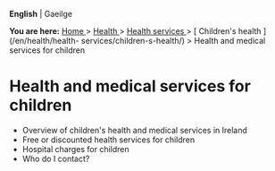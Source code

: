 **English** |  Gaeilge 

**You are here:** [ Home ](/en/) > [ Health ](/en/health/) > [ Health services
](/en/health/health-services/) > [ Children's health ](/en/health/health-
services/children-s-health/) > Health and medical services for children

#  Health and medical services for children

  * Overview of children's health and medical services in Ireland 
  * Free or discounted health services for children 
  * Hospital charges for children 
  * Who do I contact? 

